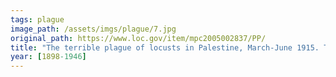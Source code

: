 ```yaml
---
tags: plague
image_path: /assets/imgs/plague/7.jpg
original_path: https://www.loc.gov/item/mpc2005002837/PP/
title: "The terrible plague of locusts in Palestine, March-June 1915. The complete locust"
year: [1898-1946]
---
```



